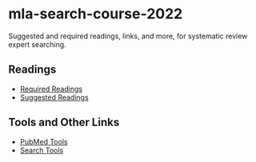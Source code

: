 # mla-search-course-2022
Suggested and required readings, links, and more, for systematic review expert searching.

## Readings
- [Required Readings](https://github.com/carrieprice78/mla-search-course-2022/blob/main/required-readings.md)
- [Suggested Readings](https://github.com/carrieprice78/mla-search-course-2022/blob/main/suggested-readings.md)

## Tools and Other Links
- [PubMed Tools](https://github.com/carrieprice78/mla-search-course-2022/blob/main/pubmed-tools.md)
- [Search Tools](https://github.com/carrieprice78/mla-search-course-2022/blob/main/search-tools.md)
